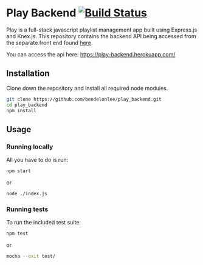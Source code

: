 # Play Backend [![Build Status](https://travis-ci.org/bendelonlee/play_backend.svg?branch=master)](https://travis-ci.org/bendelonlee/play_backend)

Play is a full-stack javascript playlist management app built using Express.js and Knex.js. This repository contains the backend API being accessed from the separate front end found [here](https://github.com/bendelonlee/playFrontend).

You can access the api here: https://play-backend.herokuapp.com/

## Installation

Clone down the repository and install all required node modules.

```bash
git clone https://github.com/bendelonlee/play_backend.git
cd play_backend
npm install
```

## Usage

### Running locally

All you have to do is run:

```bash
npm start
```

or

```bash
node ./index.js
```

### Running tests

To run the included test suite:

```bash
npm test
```

or 

```bash
mocha --exit test/
```
